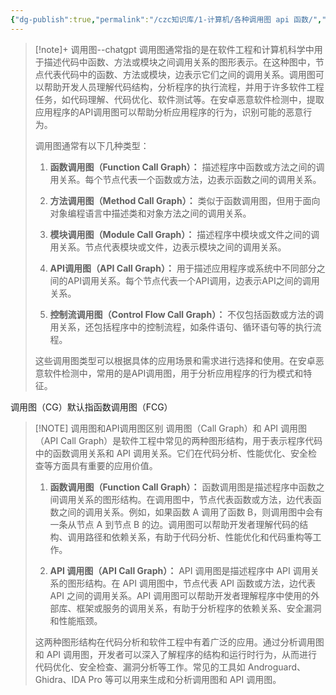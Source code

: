```yaml
---
{"dg-publish":true,"permalink":"/czc知识库/1-计算机/各种调用图 api 函数/","dgPassFrontmatter":true,"created":"2024-06-18T17:45:20.923+08:00","updated":"2024-12-08T12:27:33.525+08:00"}
---
```



>[!note]+ 调用图--chatgpt
>调用图通常指的是在软件工程和计算机科学中用于描述代码中函数、方法或模块之间调用关系的图形表示。在这种图中，节点代表代码中的函数、方法或模块，边表示它们之间的调用关系。调用图可以帮助开发人员理解代码结构，分析程序的执行流程，并用于许多软件工程任务，如代码理解、代码优化、软件测试等。在安卓恶意软件检测中，提取应用程序的API调用图可以帮助分析应用程序的行为，识别可能的恶意行为。
>
>调用图通常有以下几种类型：
> 
> 1. **函数调用图（Function Call Graph）：** 描述程序中函数或方法之间的调用关系。每个节点代表一个函数或方法，边表示函数之间的调用关系。
>     
> 2. **方法调用图（Method Call Graph）：** 类似于函数调用图，但用于面向对象编程语言中描述类和对象方法之间的调用关系。
>     
> 3. **模块调用图（Module Call Graph）：** 描述程序中模块或文件之间的调用关系。节点代表模块或文件，边表示模块之间的调用关系。
>     
> 4. **API调用图（API Call Graph）：** 用于描述应用程序或系统中不同部分之间的API调用关系。每个节点代表一个API调用，边表示API之间的调用关系。
>     
> 5. **控制流调用图（Control Flow Call Graph）：** 不仅包括函数或方法的调用关系，还包括程序中的控制流程，如条件语句、循环语句等的执行流程。
>     
> 
> 这些调用图类型可以根据具体的应用场景和需求进行选择和使用。在安卓恶意软件检测中，常用的是API调用图，用于分析应用程序的行为模式和特征。



调用图（CG）默认指函数调用图（FCG）  

> [!NOTE] 调用图和API调用图区别
> 调用图（Call Graph）和 API 调用图（API Call Graph）是软件工程中常见的两种图形结构，用于表示程序代码中的函数调用关系和 API 调用关系。它们在代码分析、性能优化、安全检查等方面具有重要的应用价值。
> 
> 1. **函数调用图（Function Call Graph）：** 函数调用图是描述程序中函数之间调用关系的图形结构。在调用图中，节点代表函数或方法，边代表函数之间的调用关系。例如，如果函数 A 调用了函数 B，则调用图中会有一条从节点 A 到节点 B 的边。调用图可以帮助开发者理解代码的结构、调用路径和依赖关系，有助于代码分析、性能优化和代码重构等工作。
>     
> 2. **API 调用图（API Call Graph）：** API 调用图是描述程序中 API 调用关系的图形结构。在 API 调用图中，节点代表 API 函数或方法，边代表 API 之间的调用关系。API 调用图可以帮助开发者理解程序中使用的外部库、框架或服务的调用关系，有助于分析程序的依赖关系、安全漏洞和性能瓶颈。
>     
> 
> 这两种图形结构在代码分析和软件工程中有着广泛的应用。通过分析调用图和 API 调用图，开发者可以深入了解程序的结构和运行时行为，从而进行代码优化、安全检查、漏洞分析等工作。常见的工具如 Androguard、Ghidra、IDA Pro 等可以用来生成和分析调用图和 API 调用图。

